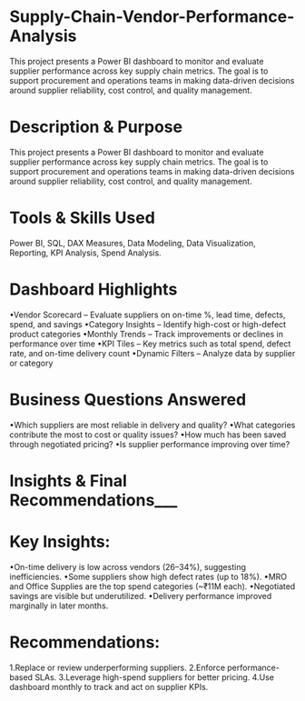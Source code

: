 
# Supply-Chain-Vendor-Performance-Analysis
This project presents a Power BI dashboard to monitor and evaluate supplier performance across key supply chain metrics. The goal is to support procurement and operations teams in making data-driven decisions around supplier reliability, cost control, and quality management.

# Description & Purpose
This project presents a Power BI dashboard to monitor and evaluate supplier performance across key supply chain metrics. The goal is to support procurement and operations teams in making data-driven decisions around supplier reliability, cost control, and quality management.

# Tools & Skills Used
Power BI, SQL, DAX Measures, Data Modeling, Data Visualization, Reporting, KPI Analysis, Spend Analysis.

# Dashboard Highlights
•Vendor Scorecard – Evaluate suppliers on on-time %, lead time, defects, spend, and savings
•Category Insights – Identify high-cost or high-defect product categories
•Monthly Trends – Track improvements or declines in performance over time
•KPI Tiles – Key metrics such as total spend, defect rate, and on-time delivery count
•Dynamic Filters – Analyze data by supplier or category

# Business Questions Answered
•Which suppliers are most reliable in delivery and quality?
•What categories contribute the most to cost or quality issues?
•How much has been saved through negotiated pricing?
•Is supplier performance improving over time?

# Insights & Final Recommendations___
# Key Insights:
•On-time delivery is low across vendors (26–34%), suggesting inefficiencies.
•Some suppliers show high defect rates (up to 18%).
•MRO and Office Supplies are the top spend categories (~₹11M each).
•Negotiated savings are visible but underutilized.
•Delivery performance improved marginally in later months.
# Recommendations:
1.Replace or review underperforming suppliers.
2.Enforce performance-based SLAs.
3.Leverage high-spend suppliers for better pricing.
4.Use dashboard monthly to track and act on supplier KPIs.
